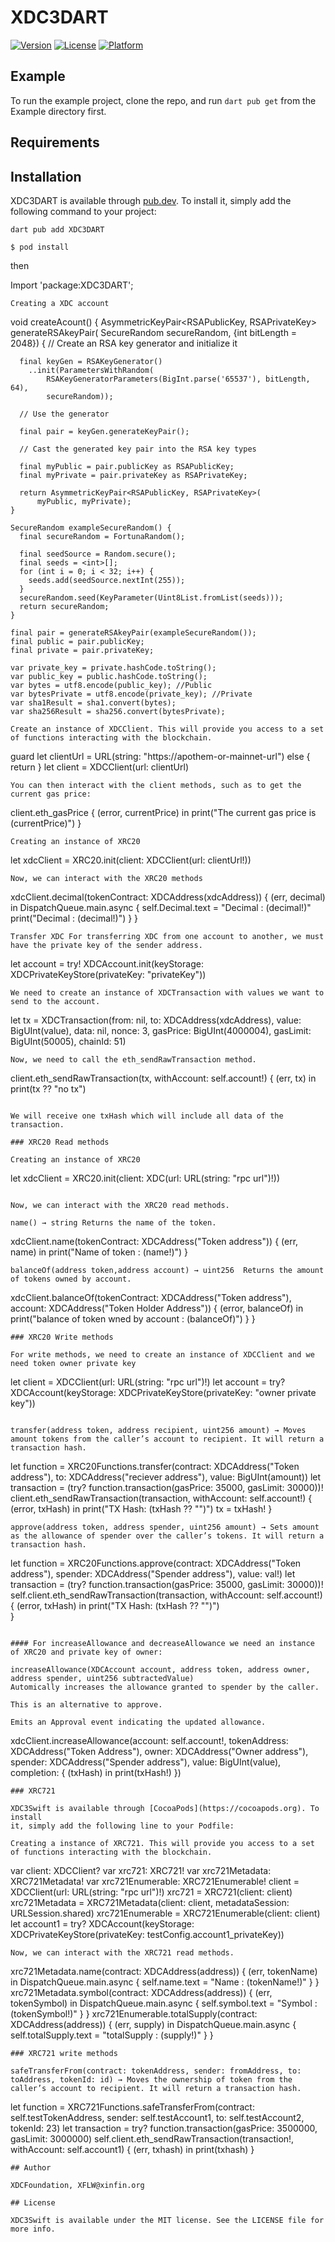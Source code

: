 # XDC3DART

[![Version](https://img.shields.io/cocoapods/v/XDC3Swift.svg?style=flat)](https://cocoapods.org/pods/XDC3Swift)
[![License](https://img.shields.io/cocoapods/l/XDC3Swift.svg?style=flat)](https://cocoapods.org/pods/XDC3Swift)
[![Platform](https://img.shields.io/cocoapods/p/XDC3Swift.svg?style=flat)](https://cocoapods.org/pods/XDC3Swift)

## Example

To run the example project, clone the repo, and run `dart pub get` from the Example directory first.

## Requirements

## Installation

XDC3DART is available through [pub.dev](https://pub.dev). To install
it, simply add the following command to your project:

```
dart pub add XDC3DART
```

```
$ pod install
```
then 

Import 'package:XDC3DART';
```
Creating a XDC account
```
void createAcount() {
    AsymmetricKeyPair<RSAPublicKey, RSAPrivateKey> generateRSAkeyPair(
        SecureRandom secureRandom,
        {int bitLength = 2048}) {
      // Create an RSA key generator and initialize it

      final keyGen = RSAKeyGenerator()
        ..init(ParametersWithRandom(
            RSAKeyGeneratorParameters(BigInt.parse('65537'), bitLength, 64),
            secureRandom));

      // Use the generator

      final pair = keyGen.generateKeyPair();

      // Cast the generated key pair into the RSA key types

      final myPublic = pair.publicKey as RSAPublicKey;
      final myPrivate = pair.privateKey as RSAPrivateKey;

      return AsymmetricKeyPair<RSAPublicKey, RSAPrivateKey>(
          myPublic, myPrivate);
    }

    SecureRandom exampleSecureRandom() {
      final secureRandom = FortunaRandom();

      final seedSource = Random.secure();
      final seeds = <int>[];
      for (int i = 0; i < 32; i++) {
        seeds.add(seedSource.nextInt(255));
      }
      secureRandom.seed(KeyParameter(Uint8List.fromList(seeds)));
      return secureRandom;
    }

    final pair = generateRSAkeyPair(exampleSecureRandom());
    final public = pair.publicKey;
    final private = pair.privateKey;

    var private_key = private.hashCode.toString();
    var public_key = public.hashCode.toString();
    var bytes = utf8.encode(public_key); //Public
    var bytesPrivate = utf8.encode(private_key); //Private
    var sha1Result = sha1.convert(bytes);
    var sha256Result = sha256.convert(bytesPrivate);
```
Create an instance of XDCClient. This will provide you access to a set of functions interacting with the blockchain.
```
guard let clientUrl = URL(string: "https://apothem-or-mainnet-url") else { return }
let client = XDCClient(url: clientUrl)
```
You can then interact with the client methods, such as to get the current gas price:
```
client.eth_gasPrice { (error, currentPrice) in
    print("The current gas price is \(currentPrice)")
}
```
Creating an instance of XRC20
```
let xdcClient = XRC20.init(client: XDCClient(url: clientUrl!))
```
Now, we can interact with the XRC20 methods
```
xdcClient.decimal(tokenContract: XDCAddress(xdcAddress)) { (err, decimal) in
            DispatchQueue.main.async {
                self.Decimal.text = "Decimal : \(decimal!)"
                print("Decimal : \(decimal!)")
            }
        }
```
Transfer XDC For transferring XDC from one account to another, we must have the private key of the sender address.
```
let account = try! XDCAccount.init(keyStorage: XDCPrivateKeyStore(privateKey: "privateKey"))
```
We need to create an instance of XDCTransaction with values we want to send to the account.
```
let tx = XDCTransaction(from: nil, to: XDCAddress(xdcAddress), value: BigUInt(value), data: nil, nonce: 3, gasPrice: BigUInt(4000004), gasLimit: BigUInt(50005), chainId: 51)
```
Now, we need to call the eth_sendRawTransaction method.
```
client.eth_sendRawTransaction(tx, withAccount: self.account!) { (err, tx) in
     print(tx ?? "no tx")
 ```    
 
We will receive one txHash which will include all data of the transaction.

### XRC20 Read methods

Creating an instance of XRC20
```
let xdcClient = XRC20.init(client: XDC(url: URL(string: "rpc url")!))
```

Now, we can interact with the XRC20 read methods.

name() → string Returns the name of the token.
```
xdcClient.name(tokenContract: XDCAddress("Token address")) { (err, name) in
                print("Name of token : \(name!)")
        }
```        
balanceOf(address token,address account) → uint256  Returns the amount of tokens owned by account.
```
xdcClient.balanceOf(tokenContract: XDCAddress("Token address"), account: XDCAddress("Token Holder Address")) { (error, balanceOf) in
               print("balance of token wned by account : \(balanceOf)")
        }
  }
```
### XRC20 Write methods

For write methods, we need to create an instance of XDCClient and we need token owner private key
```
let client = XDCClient(url: URL(string: "rpc url")!)
let account = try? XDCAccount(keyStorage: XDCPrivateKeyStore(privateKey: "owner private key"))
```

transfer(address token, address recipient, uint256 amount) → Moves amount tokens from the caller’s account to recipient. It will return a transaction hash.
```
   let function = XRC20Functions.transfer(contract: XDCAddress("Token address"), to: XDCAddress("reciever address"), value: BigUInt(amount))
        let transaction = (try? function.transaction(gasPrice: 35000, gasLimit: 30000))!
            client.eth_sendRawTransaction(transaction, withAccount: self.account!) { (error, txHash) in
            print("TX Hash: \(txHash ?? "")")
                tx = txHash!
        }
 ```       
approve(address token, address spender, uint256 amount) → Sets amount as the allowance of spender over the caller’s tokens. It will return a transaction hash.

```
let function = XRC20Functions.approve(contract: XDCAddress("Token address"), spender: XDCAddress("Spender address"), value: val!)
        let transaction = (try? function.transaction(gasPrice: 35000, gasLimit: 30000))!
            self.client.eth_sendRawTransaction(transaction, withAccount: self.account!) { (error, txHash) in
            print("TX Hash: \(txHash ?? "")")   
}
``` 

#### For increaseAllowance and decreaseAllowance we need an instance of XRC20 and private key of owner: 
 
increaseAllowance(XDCAccount account, address token, address owner, address spender, uint256 subtractedValue)
Automically increases the allowance granted to spender by the caller.

This is an alternative to approve.

Emits an Approval event indicating the updated allowance.

```
xdcClient.increaseAllowance(account: self.account!, tokenAddress: XDCAddress("Token Address"), owner: XDCAddress("Owner address"), spender: XDCAddress("Spender address"), value: BigUInt(value), completion: { (txHash) in
            print(txHash!)
    })
```    
### XRC721

XDC3Swift is available through [CocoaPods](https://cocoapods.org). To install
it, simply add the following line to your Podfile:

Creating a instance of XRC721. This will provide you access to a set of functions interacting with the blockchain.
```
var client: XDCClient?
var xrc721: XRC721!
var xrc721Metadata: XRC721Metadata!
var xrc721Enumerable: XRC721Enumerable!
client = XDCClient(url: URL(string: "rpc url")!)
xrc721 = XRC721(client: client)
xrc721Metadata = XRC721Metadata(client: client, metadataSession: URLSession.shared)
xrc721Enumerable = XRC721Enumerable(client: client)
let account1 = try? XDCAccount(keyStorage: XDCPrivateKeyStore(privateKey: testConfig.account1_privateKey))
```
Now, we can interact with the XRC721 read methods.
```
xrc721Metadata.name(contract: XDCAddress(address)) { (err, tokenName) in
    DispatchQueue.main.async {
        self.name.text = "Name : \(tokenName!)"
    }
}
xrc721Metadata.symbol(contract: XDCAddress(address)) { (err, tokenSymbol) in
    DispatchQueue.main.async {
        self.symbol.text = "Symbol : \(tokenSymbol!)"
    }
}
xrc721Enumerable.totalSupply(contract: XDCAddress(address)) { (err, supply) in
    DispatchQueue.main.async {
        self.totalSupply.text = "totalSupply : \(supply!)"
    }
}
```
### XRC721 write methods

safeTransferFrom(contract: tokenAddress, sender: fromAddress, to: toAddress, tokenId: id) → Moves the ownership of token from the caller’s account to recipient. It will return a transaction hash.

```
let function = XRC721Functions.safeTransferFrom(contract: self.testTokenAddress, sender: self.testAccount1, to: self.testAccount2, tokenId: 23)
let transaction = try? function.transaction(gasPrice: 3500000, gasLimit: 3000000)
self.client.eth_sendRawTransaction(transaction!, withAccount: self.account1) { (err, txhash) in
   print(txhash)
}
 ```   
## Author

XDCFoundation, XFLW@xinfin.org

## License

XDC3Swift is available under the MIT license. See the LICENSE file for more info.
